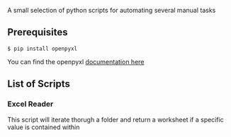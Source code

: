 A small selection of python scripts for automating several manual tasks

## Prerequisites

```
$ pip install openpyxl
```
You can find the openpyxl [documentation here](https://openpyxl.readthedocs.io/en/stable/)

## List of Scripts

### Excel Reader
This script will iterate thorugh a folder and return a worksheet if a specific value is contained within